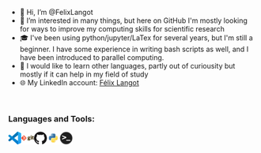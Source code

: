 - 👋 Hi, I’m @FelixLangot
- 👀 I’m interested in many things, but here on GitHub I'm mostly looking for ways to improve my computing skills for scientific research
- :mortar_board: I've been using python/jupyter/LaTex for several years, but I'm still a beginner. I have some experience in writing bash scripts as well, and I have been introduced to parallel computing.
- 🌱 I would like to learn other languages, partly out of curiousity but mostly if it can help in my field of study  
- :globe_with_meridians: My LinkedIn account: [Félix Langot](https://fr.linkedin.com/in/f%C3%A9lix-langot-9a81681a4)

<!---
FelixLangot/FelixLangot is a ✨ special ✨ repository because its `README.md` (this file) appears on your GitHub profile.
You can click the Preview link to take a look at your changes.
--->
<br />

### Languages and Tools:

<img align="left" alt="Visual Studio Code" width="26px" src="https://raw.githubusercontent.com/github/explore/80688e429a7d4ef2fca1e82350fe8e3517d3494d/topics/visual-studio-code/visual-studio-code.png" />
<img align="left" alt="Git" width="26px" src="https://raw.githubusercontent.com/github/explore/80688e429a7d4ef2fca1e82350fe8e3517d3494d/topics/git/git.png" />
<img align="left" alt="GitHub" width="26px" src="https://raw.githubusercontent.com/github/explore/78df643247d429f6cc873026c0622819ad797942/topics/github/github.png" />
<img align="left" alt="Python" width="26px" src="https://raw.githubusercontent.com/github/explore/78df643247d429f6cc873026c0622819ad797942/topics/python/python.png" />
<img align="left" alt="Terminal" width="26px" src="https://raw.githubusercontent.com/github/explore/80688e429a7d4ef2fca1e82350fe8e3517d3494d/topics/terminal/terminal.png" />
